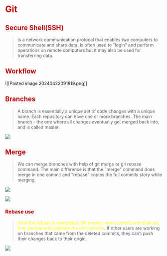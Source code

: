 # <span style="color:#c00000">Git</span> 

## <span style="color:#c00000">Secure Shell(SSH)</span>

> Is a network communication protocol that enables two computers to communicate and share data.
> Is often used to "login" and perform operations on remote computers but it may also be used for transferring data.


## <span style="color:#c00000">Workflow </span>

![[Pasted image 20240422091819.png]]

## <span style="color:#c00000">Branches</span> 

> A branch is essentially a unique set of code changes with a unique name. Each repository can have one or more branches. The main branch - the one where all changes eventually get merged back into, and is called master.

![](https://lh7-us.googleusercontent.com/bilViwT8UnNXzylB0e9UZEDkOSVibDUJxNcR8vs_I0bhPyHjR7CDApeKqqxjn_lFWjrGSMQH0m2rexO7nsfpRYLszIp8BIQiQZxdNuHsAKf2sfEl5DqRE7Lv2EDgrktczlSRMntrcimHuvRusSX6syzegQ=nw)


## <span style="color:#c00000">Merge</span> 
> We can merge branches with help of git merge or git rebase command.
> The main difference is that the "merge" command does merge in one commit and "rebase" copies the full commits story while merging.

![](https://lh7-us.googleusercontent.com/PUi37LZHKX2vfNN9x564s2OBRDtzL-aZI6glkyRUF5uVexpqie1FckZH9EMVeaYhvhpzuG6WEv9vh_YY19bgc51I16XE3ynUJ_4mDlM7jEqG5l7A3ja_PFIJq204B7ksntR5IIH_aSEai2Jvoda1DH3vyA=nw)

![](https://lh7-us.googleusercontent.com/3le5Y6C0HTWRh6m1iLlf-X7jz-2QRiNx_tXWcrA6djd8MuqsLGTtW5pq1_7Yn6pjGyKvvcFX23HSAs15Akk9mbU-K6-V8zzIvi6M9YVusX8OtLUVWjq38I6rgTwzGJEMyVQtr2FEvFw1cCOn3rCC619X-g=nw)


### <span style="color:#c00000">Rebase use</span> 

><span style="color:#ffff00">After the rebase is completed, Git creates new commits with new ids, then permanently deletes the old commits</span>. If other users are working on branches that came from the deleted commits, they can’t push their changes back to their origin.

![](https://lh7-us.googleusercontent.com/5sIYj35jznzZ8Exw-LQDw4Z0Q7_onNBTiD-MJOabroX8QmBGZmv7QfMkOZPp_c_C1-86AWzvfZHVeFtDh6NtkniS-xjpjIGVT9dItkWkqo8V-a1vvJ_dlZZA-Ws2HHJHjEr64ZHndxlCCI78Q5iI7_tzLA=nw)